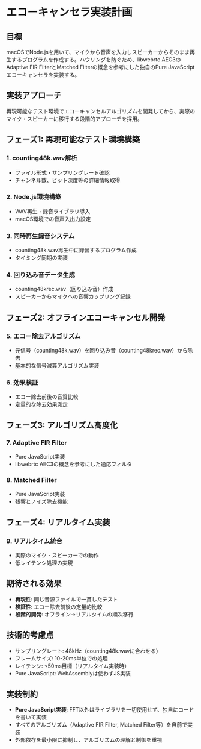 # エコーキャンセラ実装計画

## 目標
macOSでNode.jsを用いて、マイクから音声を入力しスピーカーからそのまま再生するプログラムを作成する。ハウリングを防ぐため、libwebrtc AEC3のAdaptive FIR FilterとMatched Filterの概念を参考にした独自のPure JavaScriptエコーキャンセラを実装する。

## 実装アプローチ
再現可能なテスト環境でエコーキャンセルアルゴリズムを開発してから、実際のマイク・スピーカーに移行する段階的アプローチを採用。

## フェーズ1: 再現可能なテスト環境構築

### 1. counting48k.wav解析
- ファイル形式・サンプリングレート確認
- チャンネル数、ビット深度等の詳細情報取得

### 2. Node.js環境構築
- WAV再生・録音ライブラリ導入
- macOS環境での音声入出力設定

### 3. 同時再生録音システム
- counting48k.wav再生中に録音するプログラム作成
- タイミング同期の実装

### 4. 回り込み音データ生成
- counting48krec.wav（回り込み音）作成
- スピーカーからマイクへの音響カップリング記録

## フェーズ2: オフラインエコーキャンセル開発

### 5. エコー除去アルゴリズム
- 元信号（counting48k.wav）を回り込み音（counting48krec.wav）から除去
- 基本的な信号減算アルゴリズム実装

### 6. 効果検証
- エコー除去前後の音質比較
- 定量的な除去効果測定

## フェーズ3: アルゴリズム高度化

### 7. Adaptive FIR Filter
- Pure JavaScript実装
- libwebrtc AEC3の概念を参考にした適応フィルタ

### 8. Matched Filter
- Pure JavaScript実装
- 残響とノイズ除去機能

## フェーズ4: リアルタイム実装

### 9. リアルタイム統合
- 実際のマイク・スピーカーでの動作
- 低レイテンシ処理の実現

## 期待される効果
- **再現性**: 同じ音源ファイルで一貫したテスト
- **検証性**: エコー除去前後の定量的比較
- **段階的開発**: オフライン→リアルタイムの順次移行

## 技術的考慮点
- サンプリングレート: 48kHz（counting48k.wavに合わせる）
- フレームサイズ: 10-20ms単位での処理
- レイテンシ: <50ms目標（リアルタイム実装時）
- Pure JavaScript: WebAssemblyは使わずJS実装

## 実装制約
- **Pure JavaScript実装**: FFT以外はライブラリを一切使用せず、独自にコードを書いて実装
- すべてのアルゴリズム（Adaptive FIR Filter, Matched Filter等）を自前で実装
- 外部依存を最小限に抑制し、アルゴリズムの理解と制御を重視